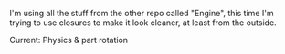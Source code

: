 I'm using all the stuff from the other repo called "Engine", this time I'm trying to use closures to make it look cleaner, at least from the outside.

Current: Physics & part rotation